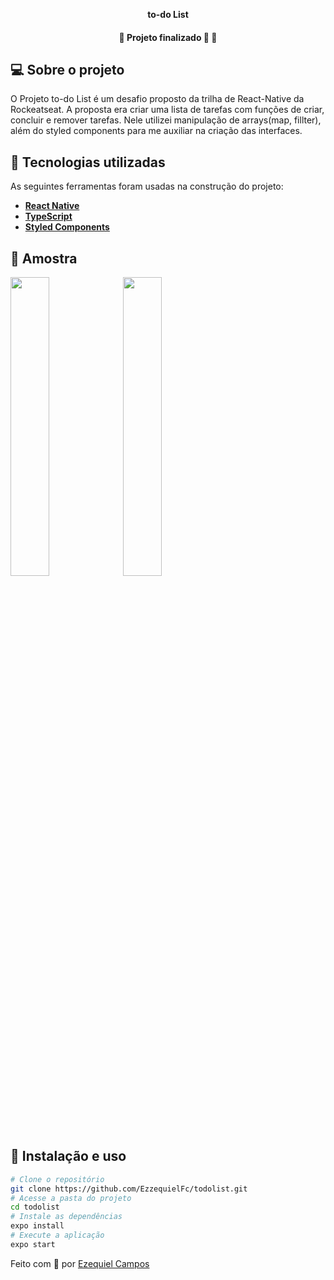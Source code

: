 
<p align="center">
    <strong>to-do List</strong>
</p>

<p align="center">

<h4 align="center"> 
	🚧  Projeto finalizado 🚀 🚧
</h4>

## 💻 Sobre o projeto
O Projeto to-do List é um desafio proposto da trilha de React-Native da Rockeatseat. A proposta era criar uma lista de tarefas com funções de criar, concluir e remover tarefas. Nele utilizei manipulação de arrays(map, fillter), além do styled components para me auxiliar na criação das interfaces.


## 🔨 Tecnologias utilizadas

As seguintes ferramentas foram usadas na construção do projeto:

- **[React Native](https://reactnative.dev/)**
- **[TypeScript](https://www.typescriptlang.org/)**
- **[Styled Components](https://styled-components.com/)**

## 🔨 Amostra


<p align="left">       
  <img src="./.github/mobile-screenshot-1.png" width="35%">
  <img src="./.github/mobile-screenshot-2.png" width="35%">
</p>


## 🚀 Instalação e uso

```bash
# Clone o repositório
git clone https://github.com/EzzequielFc/todolist.git
# Acesse a pasta do projeto
cd todolist
# Instale as dependências
expo install
# Execute a aplicação
expo start
```


Feito com 💚 por [Ezequiel Campos](https://github.com/EzzequielFc)
